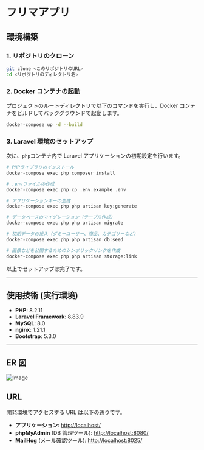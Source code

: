 # フリマアプリ

## 環境構築

### 1. リポジトリのクローン

```bash
git clone <このリポジトリのURL>
cd <リポジトリのディレクトリ名>
```

### 2. Docker コンテナの起動

プロジェクトのルートディレクトリで以下のコマンドを実行し、Docker コンテナをビルドしてバックグラウンドで起動します。

```bash
docker-compose up -d --build
```

### 3. Laravel 環境のセットアップ

次に、`php`コンテナ内で Laravel アプリケーションの初期設定を行います。

```bash
# PHPライブラリのインストール
docker-compose exec php composer install

# .envファイルの作成
docker-compose exec php cp .env.example .env

# アプリケーションキーの生成
docker-compose exec php php artisan key:generate

# データベースのマイグレーション（テーブル作成）
docker-compose exec php php artisan migrate

# 初期データの投入（ダミーユーザー、商品、カテゴリーなど）
docker-compose exec php php artisan db:seed

# 画像などを公開するためのシンボリックリンクを作成
docker-compose exec php php artisan storage:link
```

以上でセットアップは完了です。

---

## 使用技術 (実行環境)

-   **PHP**: 8.2.11
-   **Laravel Framework**: 8.83.9
-   **MySQL**: 8.0
-   **nginx**: 1.21.1
-   **Bootstrap**: 5.3.0

---

## ER 図
![Image](https://github.com/user-attachments/assets/7fccfcb1-9d55-41ac-8469-3ed65c18791c)

## URL

開発環境でアクセスする URL は以下の通りです。

-   **アプリケーション**: [http://localhost/](http://localhost/)
-   **phpMyAdmin** (DB 管理ツール): [http://localhost:8080/](http://localhost:8080/)
-   **MailHog** (メール確認ツール): [http://localhost:8025/](http://localhost:8025/)
